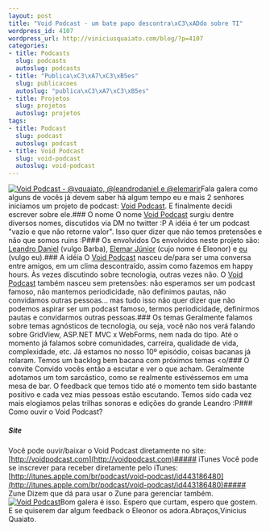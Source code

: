 ```yaml
--- 
layout: post
title: "Void Podcast - um bate papo descontra\xC3\xADdo sobre TI"
wordpress_id: 4107
wordpress_url: http://viniciusquaiato.com/blog/?p=4107
categories: 
- title: Podcasts
  slug: podcasts
  autoslug: podcasts
- title: "Publica\xC3\xA7\xC3\xB5es"
  slug: publicacoes
  autoslug: "publica\xC3\xA7\xC3\xB5es"
- title: Projetos
  slug: projetos
  autoslug: projetos
tags: 
- title: Podcast
  slug: podcast
  autoslug: podcast
- title: Void Podcast
  slug: void-podcast
  autoslug: void-podcast
---
```

[![Void Podcast - @vquaiato, @leandrodaniel e @elemarjr](http://viniciusquaiato.com/blog/wp-content/uploads/2011/09/IMG_0874-225x300.jpg "Void Podcast - @vquaiato, @leandrodaniel e @elemarjr")](http://viniciusquaiato.com/blog/wp-content/uploads/2011/09/IMG_0874.jpg)Fala galera como alguns de vocês já devem saber há algum tempo eu e mais 2 senhores iniciamos um projeto de podcast: [Void Podcast](http://voidpodcast.com). E finalmente decidi escrever sobre ele.### O nome
O nome [Void Podcast](http://voidpodcast.com) surgiu dentre diversos nomes, discutidos via DM no twitter :P A idéia é ter um podcast "vazio e que não retorne valor". Isso quer dizer que não temos pretensões e não que somos ruins :P### Os envolvidos
Os envolvidos neste projeto são: [Leandro Daniel](http://reverb.leandrodaniel.com) (vulgo Barba), [Elemar Júnior](http://elemarjr.net) (cujo nome é Eleonor) e [eu](http://viniciusquaiato.com) (vulgo eu).### A idéia
O [Void Podcast](http://voidpodcast.com) nasceu de/para ser uma conversa entre amigos, em um clima descontraído, assim como fazemos em happy hours. Às vezes discutindo sobre tecnologia, outras vezes não. O [Void Podcast](http://voidpodcast.com) também nasceu sem pretensões: não esperamos ser um podcast famoso, não mantemos periodicidade, não definimos pautas, não convidamos outras pessoas... mas tudo isso não quer dizer que não podemos aspirar ser um podcast famoso, termos periodicidade, definirmos pautas e convidarmos outras pessoas.### Os temas
Geralmente falamos sobre temas agnósticos de tecnologia, ou seja, você não nos verá falando sobre GridView, ASP.NET MVC x WebForms, nem nada do tipo. Até o momento já falamos sobre comunidades, carreira, qualidade de vida, complexidade, etc. Já estamos no nosso 10º episódio, coisas bacanas já rolaram. Temos um backlog bem bacana com próximos temas <o/### O convite
Convido vocês então a escutar e ver o que acham. Geralmente adotamos um tom sarcástico, como se realmente estivéssemos em uma mesa de bar. O feedback que temos tido até o momento tem sido bastante positivo e cada vez mias pessoas estão escutando. Temos sido cada vez mais elogiamos pelas trilhas sonoras e edições do grande Leandro :P### Como ouvir o Void Podcast?
##### Site
Você pode ouvir/baixar o Void Podcast diretamente no site: [http://voidpodcast.com](http://voidpodcast.com)##### iTunes
Você pode se inscrever para receber diretamente pelo iTunes: [http://itunes.apple.com/br/podcast/void-podcast/id443186480](http://itunes.apple.com/br/podcast/void-podcast/id443186480)##### Zune
Dizem que dá para usar o Zune para gerenciar também. [![Void Podcast](http://viniciusquaiato.com/blog/wp-content/uploads/2011/09/Void-Podcast-300x139.jpg "Void Podcast")](http://viniciusquaiato.com/blog/wp-content/uploads/2011/09/Void-Podcast.jpg)Bom galera é isso. Espero que curtam, espero que gostem. E se quiserem dar algum feedback o Eleonor os adora.Abraços,Vinicius Quaiato.
